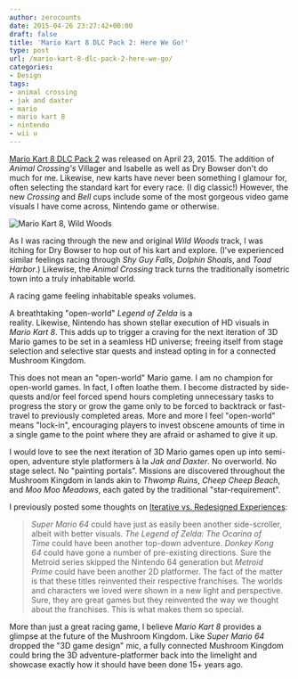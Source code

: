 ```yaml
---
author: zerocounts
date: 2015-04-26 23:27:42+00:00
draft: false
title: 'Mario Kart 8 DLC Pack 2: Here We Go!'
type: post
url: /mario-kart-8-dlc-pack-2-here-we-go/
categories:
- Design
tags:
- animal crossing
- jak and daxter
- mario
- mario kart 8
- nintendo
- wii u
---
```


[Mario Kart 8 DLC Pack 2](http://mariokart8.nintendo.com/dlc/) was released on April 23, 2015. The addition of _Animal Crossing's_ Villager and Isabelle as well as Dry Bowser don't do much for me. Likewise, new karts have never been something I glamour for, often selecting the standard kart for every race. (I dig classic!) However, the new _Crossing_ and _Bell_ cups include some of the most gorgeous video game visuals I have come across, Nintendo game or otherwise.

![Mario Kart 8, Wild Woods](/mario-kart-8-wild-woods.jpg)

As I was racing through the new and original _Wild Woods_ track, I was itching for Dry Bowser to hop out of his kart and explore. (I've experienced similar feelings racing through _Shy Guy Falls_, _Dolphin Shoals_, and _Toad Harbor_.) Likewise, the _Animal Crossing_ track turns the traditionally isometric town into a truly inhabitable world.

A racing game feeling inhabitable speaks volumes.

A breathtaking "open-world" _Legend of Zelda_ is a reality. Likewise, Nintendo has shown stellar execution of HD visuals in _Mario Kart 8_. This adds up to trigger a craving for the next iteration of 3D Mario games to be set in a seamless HD universe; freeing itself from stage selection and selective star quests and instead opting in for a connected Mushroom Kingdom.

This does not mean an "open-world" Mario game. I am no champion for open-world games. In fact, I often loathe them. I become distracted by side-quests and/or feel forced spend hours completing unnecessary tasks to progress the story or grow the game only to be forced to backtrack or fast-travel to previously completed areas. More and more I feel "open-world" means "lock-in", encouraging players to invest obscene amounts of time in a single game to the point where they are afraid or ashamed to give it up.

I would love to see the next iteration of 3D Mario games open up into semi-open, adventure style platformers à la _Jak and Daxter_. No overworld. No stage select. No "painting portals". Missions are discovered throughout the Mushroom Kingdom in lands akin to _Thwomp Ruins_, _Cheep Cheep Beach_, and _Moo Moo Meadows_, each gated by the traditional "star-requirement".

I previously posted some thoughts on [Iterative vs. Redesigned Experiences](https://www.zerocounts.net/2014/11/22/iterative-vs-redesign/):

> _Super Mario 64_ could have just as easily been another side-scroller, albeit with better visuals. _The Legend of Zelda: The Ocarina of Time_ could have been another top-down adventure. _Donkey Kong 64_ could have gone a number of pre-existing directions. Sure the Metroid series skipped the Nintendo 64 generation but _Metroid Prime_ could have been another 2D platformer. The fact of the matter is that these titles reinvented their respective franchises. The worlds and characters we loved were shown in a new light and perspective. Sure, they are great games but they reinvented the way we thought about the franchises. This is what makes them so special.

More than just a great racing game, I believe _Mario Kart 8_ provides a glimpse at the future of the Mushroom Kingdom. Like _Super Mario 64_ dropped the "3D game design" mic, a fully connected Mushroom Kingdom could bring the 3D adventure-platformer back into the limelight and showcase exactly how it should have been done 15+ years ago.
